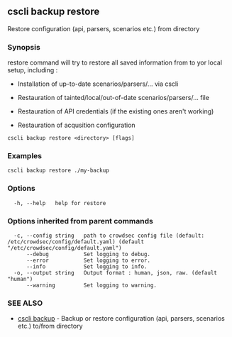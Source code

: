 ## cscli backup restore

Restore configuration (api, parsers, scenarios etc.) from directory

### Synopsis

restore command will try to restore all saved information from <directory> to yor local setup, including :

- Installation of up-to-date scenarios/parsers/... via cscli

- Restauration of tainted/local/out-of-date scenarios/parsers/... file

- Restauration of API credentials (if the existing ones aren't working)

- Restauration of acqusition configuration


```
cscli backup restore <directory> [flags]
```

### Examples

```
cscli backup restore ./my-backup
```

### Options

```
  -h, --help   help for restore
```

### Options inherited from parent commands

```
  -c, --config string   path to crowdsec config file (default: /etc/crowdsec/config/default.yaml) (default "/etc/crowdsec/config/default.yaml")
      --debug           Set logging to debug.
      --error           Set logging to error.
      --info            Set logging to info.
  -o, --output string   Output format : human, json, raw. (default "human")
      --warning         Set logging to warning.
```

### SEE ALSO

* [cscli backup](cscli_backup.md)	 - Backup or restore configuration (api, parsers, scenarios etc.) to/from directory


